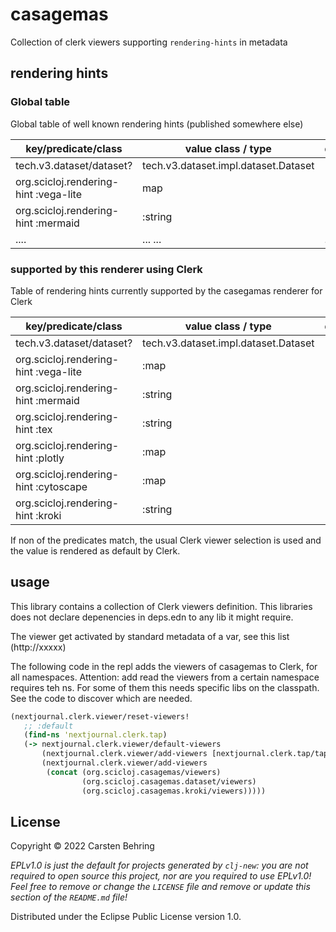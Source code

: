 # casagemas

Collection of clerk viewers supporting `rendering-hints` in metadata

## rendering hints

### Global table
Global table of well known rendering hints (published somewhere else)

| key/predicate/class                  | value class / type                       | definition |
|----------------------------------    |----------------------------------------- | ---------- |
|tech.v3.dataset/dataset?              |  tech.v3.dataset.impl.dataset.Dataset    |            | 
|org.scicloj.rendering-hint :vega-lite |  map                                     |
|org.scicloj.rendering-hint :mermaid   |  :string                                 |            |
|....  | ... ... |...


### supported by **this** renderer using Clerk
Table of rendering hints currently supported by the casegamas renderer for Clerk

| key/predicate/class                  | value class / type                       | definition |
|----------------------------------    |----------------------------------------- | ---------- |
|tech.v3.dataset/dataset?              |  tech.v3.dataset.impl.dataset.Dataset    |            | 
|org.scicloj.rendering-hint :vega-lite |  :map                                     |
|org.scicloj.rendering-hint :mermaid   |  :string                                 |            |
|org.scicloj.rendering-hint :tex       |  :string                                 |            |
|org.scicloj.rendering-hint :plotly    |  :map                                 |            |
|org.scicloj.rendering-hint :cytoscape |  :map                                 |            |
|org.scicloj.rendering-hint :kroki     |  :string                                 |            |


If non of the predicates match, the usual Clerk viewer selection is used
and the value is rendered as default by Clerk.


## usage

This library contains a collection of Clerk viewers definition.
This libraries does not declare depenencies in deps.edn to any lib it might require.


The viewer get activated by standard metadata of a var, see this list (http://xxxxx)



The following code in the repl adds the viewers of casagemas to Clerk, for all namespaces.
Attention: add read the viewers from a certain namespace requires teh ns. For some of them this needs
specific libs on the classpath. See the code to discover which are needed.

```clojure
(nextjournal.clerk.viewer/reset-viewers!
   ;; :default
   (find-ns 'nextjournal.clerk.tap)
   (-> nextjournal.clerk.viewer/default-viewers
       (nextjournal.clerk.viewer/add-viewers [nextjournal.clerk.tap/tap-viewer])
       (nextjournal.clerk.viewer/add-viewers
        (concat (org.scicloj.casagemas/viewers)
                (org.scicloj.casagemas.dataset/viewers)
                (org.scicloj.casagemas.kroki/viewers)))))
```



## License

Copyright © 2022 Carsten Behring

_EPLv1.0 is just the default for projects generated by `clj-new`: you are not_
_required to open source this project, nor are you required to use EPLv1.0!_
_Feel free to remove or change the `LICENSE` file and remove or update this_
_section of the `README.md` file!_

Distributed under the Eclipse Public License version 1.0.
